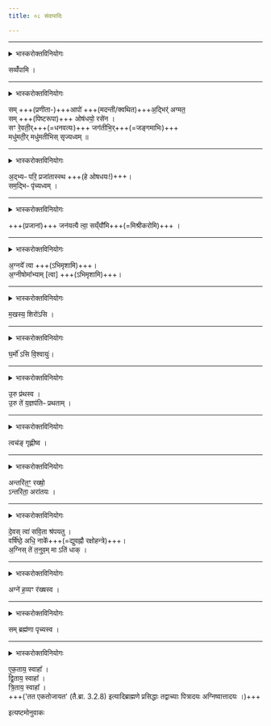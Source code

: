 ```yaml
---
title: ०८ संवापादिः

---
```


____

<details><summary>भास्करोक्तविनियोगः</summary>

पिष्टानि संवपति
</details>


सव्वँ॑पामि ।

____

<details><summary>भास्करोक्तविनियोगः</summary>

प्रणीता मदन्तीरानीयमानाः प्रतिमन्त्रयते
</details>


सम् +++(प्रणीता-)+++आपो॑ +++(मदन्ती/क्वथित)+++अ॒द्भिर्॑ अग्मत॒  
सम् +++(पिष्टरूपा)+++ ओष॑धयो॒ रसे॑न ।  
सꣳ रे॒वती॒र्+++(=धनवत्यः)+++ जग॑तीभि॒र्+++(=जङ्गमाभिः)+++  
मधु॑मती॒र् मधु॑मतीभिस् सृज्यध्वम्  ॥

____

<details><summary>भास्करोक्तविनियोगः</summary>

अपः परिप्लावयति
</details>



अ॒द्भ्यᳶ परि॒ प्रजा॑तास्स्थ +++(हे ओषधयः!)+++।   
सम॒द्भिᳶ पृ॑च्यध्वम् ।
____

<details><summary>भास्करोक्तविनियोगः</summary>

आलोडयति
</details>


+++(प्रजानां)+++ जन॑यत्यै त्वा॒ सय्ँयौ᳚मि+++(=मिश्रीकरोमि)+++ ।
____

<details><summary>भास्करोक्तविनियोगः</summary>

व्यूह्याभिमृशति
</details>


अ॒ग्नये᳚ त्वा +++(ऽभिमृशामि)+++।   
अ॒ग्नीषोमा᳚भ्याम् [त्वा]  +++(ऽभिमृशामि)+++।  
____

<details><summary>भास्करोक्तविनियोगः</summary>

पिण्डं करोति
</details>


म॒खस्य॒ शिरो॑ऽसि ।
____

<details><summary>भास्करोक्तविनियोगः</summary>

अधिश्रयति
</details>


घ॒र्मो॑ ऽसि वि॒श्वायुः॑।
____

<details><summary>भास्करोक्तविनियोगः</summary>

प्रथयति
</details>


उ॒रु प्र॑थस्व ।  
उ॒रु ते॑ य॒ज्ञप॑तिᳶ प्रथताम् ।  
____

<details><summary>भास्करोक्तविनियोगः</summary>

श्लक्ष्णीकरोति
</details>


त्वच॑ङ् गृह्णीष्व ।
____

<details><summary>भास्करोक्तविनियोगः</summary>

पर्यग्नि करोति
</details>


अन्तरि॑त॒ꣳ॒ रख्षो॒  
ऽन्तरि॑ता॒ अरा॑तयः ।
____

<details><summary>भास्करोक्तविनियोगः</summary>

श्रपयति
</details>


दे॒वस् त्वा॑ सवि॒ता श्र॑पयतु ।   
वर्षि॑ष्ठे॒ अधि॒ नाके᳚+++(=द्युवह्नौ रक्षोहन्त्रे)+++।   
अ॒ग्निस् ते॑ त॒नुव॒म् मा ऽति॑ धाक् ।
____

<details><summary>भास्करोक्तविनियोगः</summary>

गार्हपत्यमभिमन्त्रयते
</details>


अग्ने॑ ह॒व्यꣳ र॑ख्षस्व ।
____

<details><summary>भास्करोक्तविनियोगः</summary>

भस्मनाभिवासयति
</details>


सम् ब्रह्म॑णा पृच्यस्व ।
____

<details><summary>भास्करोक्तविनियोगः</summary>

पात्रनिर्णेजनीरपो निनयति
</details>


ए॒क॒ताय॒ स्वाहा᳚ ।   
द्वि॒ताय॒ स्वाहा᳚ ।    
त्रि॒ताय॒ स्वाहा᳚ ।  
+++('तत एकतोजायत' (तै.ब्रा. 3.2.8) इत्यादिब्राह्मणे प्रसिद्धाः तद्वाच्याः पित्रादयः अग्निष्वात्तादयः ।)+++

 इत्यष्टमोनुवाकः  
